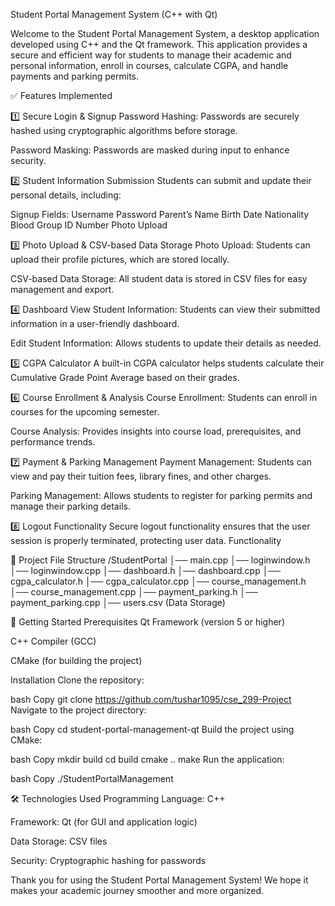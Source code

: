 Student Portal Management System (C++ with Qt)

Welcome to the Student Portal Management System, a desktop application developed using C++ and the Qt framework. This application provides a secure and efficient way for students to manage their academic and personal information, enroll in courses, calculate CGPA, and handle payments and parking permits.

✅ Features Implemented

1️⃣ Secure Login & Signup
Password Hashing: Passwords are securely hashed using cryptographic algorithms before storage.

Password Masking: Passwords are masked during input to enhance security.

2️⃣ Student Information Submission
Students can submit and update their personal details, including:

Signup Fields:
Username
Password
Parent’s Name
Birth Date
Nationality
Blood Group
ID Number
Photo Upload

3️⃣ Photo Upload & CSV-based Data Storage
Photo Upload: Students can upload their profile pictures, which are stored locally.

CSV-based Data Storage: All student data is stored in CSV files for easy management and export.

4️⃣ Dashboard
View Student Information: Students can view their submitted information in a user-friendly dashboard.

Edit Student Information: Allows students to update their details as needed.

5️⃣ CGPA Calculator
A built-in CGPA calculator helps students calculate their Cumulative Grade Point Average based on their grades.

6️⃣ Course Enrollment & Analysis
Course Enrollment: Students can enroll in courses for the upcoming semester.

Course Analysis: Provides insights into course load, prerequisites, and performance trends.

7️⃣ Payment & Parking Management
Payment Management: Students can view and pay their tuition fees, library fines, and other charges.

Parking Management: Allows students to register for parking permits and manage their parking details.

8️⃣ Logout Functionality
Secure logout functionality ensures that the user session is properly terminated, protecting user data.
Functionality

📌 Project File Structure
/StudentPortal
│── main.cpp
│── loginwindow.h
│── loginwindow.cpp
│── dashboard.h
│── dashboard.cpp
│── cgpa_calculator.h
│── cgpa_calculator.cpp
│── course_management.h
│── course_management.cpp
│── payment_parking.h
│── payment_parking.cpp
│── users.csv  (Data Storage)

🚀 Getting Started
Prerequisites
Qt Framework (version 5 or higher)

C++ Compiler (GCC)

CMake (for building the project)

Installation
Clone the repository:

bash
Copy
git clone https://github.com/tushar1095/cse_299-Project
Navigate to the project directory:

bash
Copy
cd student-portal-management-qt
Build the project using CMake:

bash
Copy
mkdir build
cd build
cmake ..
make
Run the application:

bash
Copy
./StudentPortalManagement


🛠️ Technologies Used
Programming Language: C++

Framework: Qt (for GUI and application logic)

Data Storage: CSV files

Security: Cryptographic hashing for passwords

Thank you for using the Student Portal Management System! We hope it makes your academic journey smoother and more organized. 
